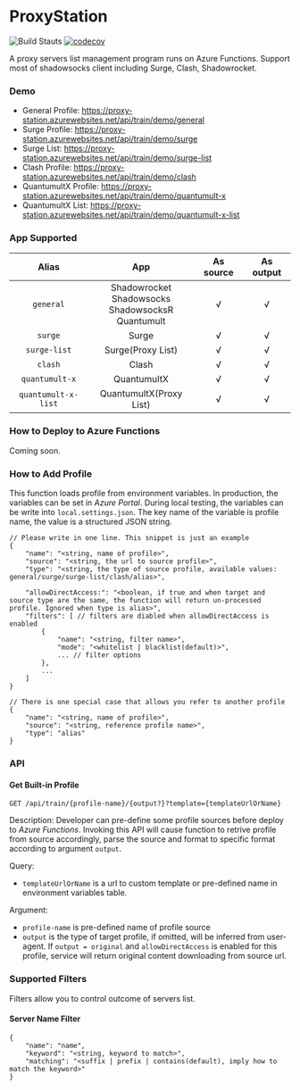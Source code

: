 # ProxyStation
![Build Stauts](https://github.com/THaGKI9/ProxyStation/workflows/CI%20Test/badge.svg)
[![codecov](https://codecov.io/gh/THaGKI9/ProxyStation/branch/master/graph/badge.svg)](https://codecov.io/gh/THaGKI9/ProxyStation)

A proxy servers list management program runs on Azure Functions. Support most of shadowsocks client including Surge, Clash, Shadowrocket.

### Demo
* General Profile: <https://proxy-station.azurewebsites.net/api/train/demo/general>
* Surge Profile: <https://proxy-station.azurewebsites.net/api/train/demo/surge>
* Surge List: <https://proxy-station.azurewebsites.net/api/train/demo/surge-list>
* Clash Profile: <https://proxy-station.azurewebsites.net/api/train/demo/clash>
* QuantumultX Profile: <https://proxy-station.azurewebsites.net/api/train/demo/quantumult-x>
* QuantumultX List: <https://proxy-station.azurewebsites.net/api/train/demo/quantumult-x-list>

### App Supported
| Alias               | App                                                       | As source | As output |
|:-------------------:|:---------------------------------------------------------:|:---------:|:---------:|
| `general`           | Shadowrocket<br>Shadowsocks<br>ShadowsocksR<br>Quantumult | √         | √         |
| `surge`             | Surge                                                     | √         | √         |
| `surge-list`        | Surge(Proxy List)                                         | √         | √         |
| `clash`             | Clash                                                     | √         | √         |
| `quantumult-x`      | QuantumultX                                               | √         | √         |
| `quantumult-x-list` | QuantumultX(Proxy List)                                   | √         | √         |                 

### How to Deploy to Azure Functions
Coming soon.

### How to Add Profile
This function loads profile from environment variables.
In production, the variables can be set in *Azure Portal*.
During local testing, the variables can be write into `local.settings.json`.
The key name of the variable is profile name, the value is a structured JSON string.
```jsonc
// Please write in one line. This snippet is just an example
{
    "name": "<string, name of profile>",
    "source": "<string, the url to source profile>",
    "type": "<string, the type of source profile, available values: general/surge/surge-list/clash/alias>",
    
    "allowDirectAccess:": "<boolean, if true and when target and source type are the same, the function will return un-processed profile. Ignored when type is alias>",
    "filters": [ // filters are diabled when allowDirectAccess is enabled
        {
            "name": "<string, filter name>",
            "mode": "<whitelist | blacklist(default)>",
            ... // filter options
        },
        ...
    ]
}

// There is one special case that allows you refer to another profile
{
    "name": "<string, name of profile>",
    "source": "<string, reference profile name>",
    "type": "alias"
}
```

### API

#### Get Built-in Profile
`GET /api/train/{profile-name}/{output?}?template={templateUrlOrName}`

Description:
Developer can pre-define some profile sources before deploy to *Azure Functions*.
Invoking this API will cause function to retrive profile from source accordingly,
parse the source and format to specific format according to argument `output`.

Query:
* `templateUrlOrName` is a url to custom template or pre-defined name in environment variables table. 

Argument:
* `profile-name` is pre-defined name of profile source
* `output` is the type of target profile, if omitted, will be inferred from user-agent. If `output = original` and `allowDirectAccess` is enabled for this profile, service will return original content downloading from source url. 


### Supported Filters
Filters allow you to control outcome of servers list.

#### Server Name Filter
```jsonc
{
    "name": "name",
    "keyword": "<string, keyword to match>",
    "matching": "<suffix | prefix | contains(default), imply how to match the keyword>"
}
```